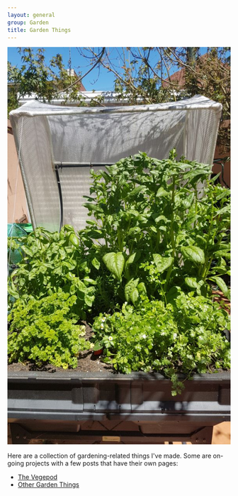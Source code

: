 ```yaml
---
layout: general
group: Garden
title: Garden Things
---
```


<img alt="Garden Things" src="/images/vegepod/progress_dec_2018_01.jpg">

Here are a collection of gardening-related things I've made. Some are on-going projects with a few posts that have their own pages:

* <a href="{{ post.baseurl }}/garden/vegepod/">The Vegepod</a>
* <a href="{{ post.baseurl }}/garden/other/">Other Garden Things</a>